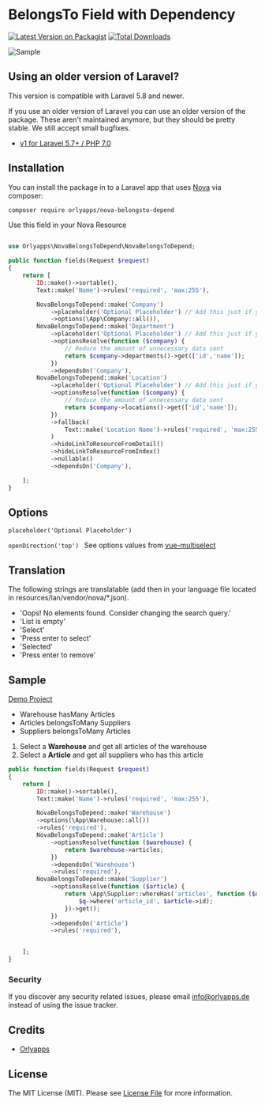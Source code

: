 # BelongsTo Field with Dependency

[![Latest Version on Packagist](https://img.shields.io/packagist/v/orlyapps/nova-belongsto-depend.svg?style=flat-square)](https://packagist.org/packages/Orlyapps/nova-belongsto-depend)
[![Total Downloads](https://img.shields.io/packagist/dt/orlyapps/nova-belongsto-depend.svg?style=flat-square)](https://packagist.org/packages/Orlyapps/nova-belongsto-depend)

![Sample](https://raw.githubusercontent.com/orlyapps/nova-belongsto-depend/master/docs/sample.gif)

## Using an older version of Laravel?

This version is compatible with Laravel 5.8 and newer.

If you use an older version of Laravel you can use an older version of the package. These aren't maintained anymore, but they should be pretty stable. We still accept small bugfixes.

-   [v1 for Laravel 5.7+ / PHP 7.0](https://github.com/orlyapps/nova-belongsto-depend/releases/tag/1.0.0)

## Installation

You can install the package in to a Laravel app that uses [Nova](https://nova.laravel.com) via composer:

```bash
composer require orlyapps/nova-belongsto-depend
```

Use this field in your Nova Resource

```php

use Orlyapps\NovaBelongsToDepend\NovaBelongsToDepend;

public function fields(Request $request)
{
    return [
        ID::make()->sortable(),
        Text::make('Name')->rules('required', 'max:255'),

        NovaBelongsToDepend::make('Company')
            ->placeholder('Optional Placeholder') // Add this just if you want to customize the placeholder
            ->options(\App\Company::all()),
        NovaBelongsToDepend::make('Department')
            ->placeholder('Optional Placeholder') // Add this just if you want to customize the placeholder
            ->optionsResolve(function ($company) {
                // Reduce the amount of unnecessary data sent
                return $company->departments()->get(['id','name']);
            })
            ->dependsOn('Company'),
        NovaBelongsToDepend::make('Location')
            ->placeholder('Optional Placeholder') // Add this just if you want to customize the placeholder
            ->optionsResolve(function ($company) {
                // Reduce the amount of unnecessary data sent
                return $company->locations()->get(['id','name']);
            })
            ->fallback(
                Text::make('Location Name')->rules('required', 'max:255'),
            )
            ->hideLinkToResourceFromDetail()
            ->hideLinkToResourceFromIndex()
            ->nullable()
            ->dependsOn('Company'),

    ];
}
```

## Options

```placeholder('Optional Placeholder') ```

```openDirection('top') ```
See options values from [vue-multiselect ](https://vue-multiselect.js.org/#sub-props)

## Translation

The following strings are translatable (add then in your language file located in resources/lan/vendor/nova/\*.json).

-   'Oops! No elements found. Consider changing the search query.'
-   'List is empty'
-   'Select'
-   'Press enter to select'
-   'Selected'
-   'Press enter to remove'

## Sample

[Demo Project](https://github.com/orlyapps/laravel-nova-demo)

-   Warehouse hasMany Articles
-   Articles belongsToMany Suppliers
-   Suppliers belongsToMany Articles

1. Select a **Warehouse** and get all articles of the warehouse
2. Select a **Article** and get all suppliers who has this article

```php
public function fields(Request $request)
{
    return [
        ID::make()->sortable(),
        Text::make('Name')->rules('required', 'max:255'),

        NovaBelongsToDepend::make('Warehouse')
        ->options(\App\Warehouse::all())
        ->rules('required'),
        NovaBelongsToDepend::make('Article')
            ->optionsResolve(function ($warehouse) {
                return $warehouse->articles;
            })
            ->dependsOn('Warehouse')
            ->rules('required'),
        NovaBelongsToDepend::make('Supplier')
            ->optionsResolve(function ($article) {
                return \App\Supplier::whereHas('articles', function ($q) use ($article) {
                    $q->where('article_id', $article->id);
                })->get();
            })
            ->dependsOn('Article')
            ->rules('required'),


    ];
}
```

### Security

If you discover any security related issues, please email info@orlyapps.de instead of using the issue tracker.

## Credits

-   [Orlyapps](https://github.com/orlyapps)

## License

The MIT License (MIT). Please see [License File](LICENSE.md) for more information.
